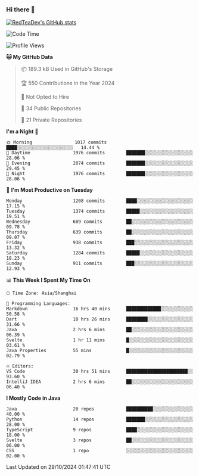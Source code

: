 ### Hi there 👋

<!--
**RedTeaDev/RedTeaDev** is a ✨ _special_ ✨ repository because its `README.md` (this file) appears on your GitHub profile.

Here are some ideas to get you started:

- 🔭 I’m currently working on ...
- 🌱 I’m currently learning ...
- 👯 I’m looking to collaborate on ...
- 🤔 I’m looking for help with ...
- 💬 Ask me about ...
- 📫 How to reach me: ...
- 😄 Pronouns: ...
- ⚡ Fun fact: ...
-->

<!--
[![wakatime](https://wakatime.com/badge/user/6b101ed0-04c0-4490-9283-eb61f2efff96.svg)](https://wakatime.com/@6b101ed0-04c0-4490-9283-eb61f2efff96)
!-->

[![RedTeaDev's GitHub stats](https://github-readme-stats.vercel.app/api?username=RedTeaDev\&include_all_commits=true)](https://github.com/anuraghazra/github-readme-stats)
<!--
[![willianrod's wakatime stats](https://github-readme-stats.vercel.app/api/wakatime?username=RedTeaDev)](https://github.com/anuraghazra/github-readme-stats)
!-->
<!--START_SECTION:waka-->
![Code Time](http://img.shields.io/badge/Code%20Time-2%2C672%20hrs%2019%20mins-blue)

![Profile Views](http://img.shields.io/badge/Profile%20Views-0-blue)

**🐱 My GitHub Data** 

> 📦 189.3 kB Used in GitHub's Storage 
 > 
> 🏆 550 Contributions in the Year 2024
 > 
> 🚫 Not Opted to Hire
 > 
> 📜 34 Public Repositories 
 > 
> 🔑 21 Private Repositories 
 > 
**I'm a Night 🦉** 

```text
🌞 Morning                1017 commits        ████░░░░░░░░░░░░░░░░░░░░░   14.44 % 
🌆 Daytime                1976 commits        ███████░░░░░░░░░░░░░░░░░░   28.06 % 
🌃 Evening                2074 commits        ███████░░░░░░░░░░░░░░░░░░   29.45 % 
🌙 Night                  1976 commits        ███████░░░░░░░░░░░░░░░░░░   28.06 % 
```
📅 **I'm Most Productive on Tuesday** 

```text
Monday                   1208 commits        ████░░░░░░░░░░░░░░░░░░░░░   17.15 % 
Tuesday                  1374 commits        █████░░░░░░░░░░░░░░░░░░░░   19.51 % 
Wednesday                689 commits         ██░░░░░░░░░░░░░░░░░░░░░░░   09.78 % 
Thursday                 639 commits         ██░░░░░░░░░░░░░░░░░░░░░░░   09.07 % 
Friday                   938 commits         ███░░░░░░░░░░░░░░░░░░░░░░   13.32 % 
Saturday                 1284 commits        █████░░░░░░░░░░░░░░░░░░░░   18.23 % 
Sunday                   911 commits         ███░░░░░░░░░░░░░░░░░░░░░░   12.93 % 
```


📊 **This Week I Spent My Time On** 

```text
🕑︎ Time Zone: Asia/Shanghai

💬 Programming Languages: 
Markdown                 16 hrs 40 mins      █████████████░░░░░░░░░░░░   50.58 % 
Dart                     10 hrs 26 mins      ████████░░░░░░░░░░░░░░░░░   31.66 % 
Java                     2 hrs 6 mins        ██░░░░░░░░░░░░░░░░░░░░░░░   06.39 % 
Svelte                   1 hr 11 mins        █░░░░░░░░░░░░░░░░░░░░░░░░   03.61 % 
Java Properties          55 mins             █░░░░░░░░░░░░░░░░░░░░░░░░   02.79 % 

🔥 Editors: 
VS Code                  30 hrs 51 mins      ███████████████████████░░   93.60 % 
IntelliJ IDEA            2 hrs 6 mins        ██░░░░░░░░░░░░░░░░░░░░░░░   06.40 % 
```

**I Mostly Code in Java** 

```text
Java                     20 repos            ██████████░░░░░░░░░░░░░░░   40.00 % 
Python                   14 repos            ███████░░░░░░░░░░░░░░░░░░   28.00 % 
TypeScript               9 repos             ████░░░░░░░░░░░░░░░░░░░░░   18.00 % 
Svelte                   3 repos             ██░░░░░░░░░░░░░░░░░░░░░░░   06.00 % 
CSS                      1 repo              ░░░░░░░░░░░░░░░░░░░░░░░░░   02.00 % 
```




 Last Updated on 29/10/2024 01:47:41 UTC
<!--END_SECTION:waka-->


